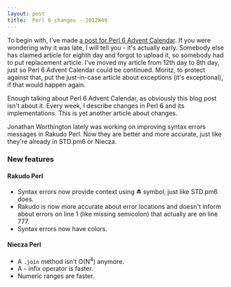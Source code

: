 ```yaml
---
layout: post
title:  Perl 6 changes - 2012W49
---
```

To begin with, I've made [a post for Perl 6 Advent Calendar]. If you
were wondering why it was late, I will tell you - it's actually early.
Somebody else has claimed article for eighth day and forgot to upload
it, so somebody had to put replacement article. I've moved my article
from 12th day to 8th day, just so Perl 6 Advent Calendar could be
continued. Moritz, to protect against that, put the just-in-case
article about exceptions (it's exceptional), if that would happen
again.

Enough talking about Perl 6 Advent Calendar, as obviously this blog
post isn't about it. Every week, I describe changes in Perl 6 and
its implementations. This is yet another article about changes.

Jonathan Worthington lately was working on improving syntax errors
messages in Rakudo Perl. Now they are better and more accurate,
just like they're already in STD.pm6 or Niecza.

### New features
#### Rakudo Perl
* Syntax errors now provide context using ⏏ symbol, just like STD.pm6
  does.
* Rakudo is now more accurate about error locations and doesn't inform
  about errors on line 1 (like missing semicolon) that actually are on
  line 777.
* Syntax errors now have colors.

#### Niecza Perl
* A `.join` method isn't O(N<sup>4</sup>) anymore.
* A `~` infix operator is faster.
* Numeric ranges are faster.

[a post for Perl 6 Advent Calendar]: https://perl6advent.wordpress.com/2012/12/08/day-8-panda-package-manager/ "Perl 6 Advent Calendar: Day 8 - Panda package manager"
